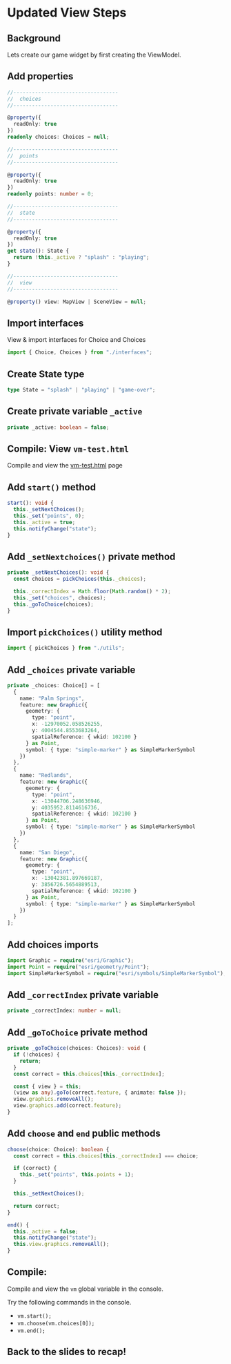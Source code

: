 # Updated View Steps

## Background

Lets create our game widget by first creating the ViewModel.

## Add properties

```ts
//----------------------------------
//  choices
//----------------------------------

@property({
  readOnly: true
})
readonly choices: Choices = null;

//----------------------------------
//  points
//----------------------------------

@property({
  readOnly: true
})
readonly points: number = 0;

//----------------------------------
//  state
//----------------------------------

@property({
  readOnly: true
})
get state(): State {
  return !this._active ? "splash" : "playing";
}

//----------------------------------
//  view
//----------------------------------

@property() view: MapView | SceneView = null;
```

## Import interfaces

View & import interfaces for Choice and Choices

```ts
import { Choice, Choices } from "./interfaces";
```

## Create State type

```ts
type State = "splash" | "playing" | "game-over";
```

## Create private variable `_active`

```ts
private _active: boolean = false;
```

## Compile: View `vm-test.html`

Compile and view the [vm-test.html](vm-test.html) page

## Add `start()` method

```ts
start(): void {
  this._setNextChoices();
  this._set("points", 0);
  this._active = true;
  this.notifyChange("state");
}
```

## Add `_setNextchoices()` private method

```ts
private _setNextChoices(): void {
  const choices = pickChoices(this._choices);

  this._correctIndex = Math.floor(Math.random() * 2);
  this._set("choices", choices);
  this._goToChoice(choices);
}
```

## Import `pickChoices()` utility method

```ts
import { pickChoices } from "./utils";
```

## Add `_choices` private variable

```ts
private _choices: Choice[] = [
  {
    name: "Palm Springs",
    feature: new Graphic({
      geometry: {
        type: "point",
        x: -12970052.058526255,
        y: 4004544.8553683264,
        spatialReference: { wkid: 102100 }
      } as Point,
      symbol: { type: "simple-marker" } as SimpleMarkerSymbol
    })
  },
  {
    name: "Redlands",
    feature: new Graphic({
      geometry: {
        type: "point",
        x: -13044706.248636946,
        y: 4035952.8114616736,
        spatialReference: { wkid: 102100 }
      } as Point,
      symbol: { type: "simple-marker" } as SimpleMarkerSymbol
    })
  },
  {
    name: "San Diego",
    feature: new Graphic({
      geometry: {
        type: "point",
        x: -13042381.897669187,
        y: 3856726.5654889513,
        spatialReference: { wkid: 102100 }
      } as Point,
      symbol: { type: "simple-marker" } as SimpleMarkerSymbol
    })
  }
];
```

## Add choices imports

```ts
import Graphic = require("esri/Graphic");
import Point = require("esri/geometry/Point");
import SimpleMarkerSymbol = require("esri/symbols/SimpleMarkerSymbol");
```

## Add `_correctIndex` private variable

```ts
private _correctIndex: number = null;
```

## Add `_goToChoice` private method

```ts
private _goToChoice(choices: Choices): void {
  if (!choices) {
    return;
  }
  const correct = this.choices[this._correctIndex];

  const { view } = this;
  (view as any).goTo(correct.feature, { animate: false });
  view.graphics.removeAll();
  view.graphics.add(correct.feature);
}
```

## Add `choose` and `end` public methods

```ts
choose(choice: Choice): boolean {
  const correct = this.choices[this._correctIndex] === choice;

  if (correct) {
    this._set("points", this.points + 1);
  }

  this._setNextChoices();

  return correct;
}

end() {
  this._active = false;
  this.notifyChange("state");
  this.view.graphics.removeAll();
}
```

## Compile:

Compile and view the `vm` global variable in the console.

Try the following commands in the console.

- `vm.start();`
- `vm.choose(vm.choices[0]);`
- `vm.end();`

## Back to the slides to recap!
